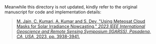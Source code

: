 Meanwhile this directory is not updated, kindly refer to the original manuscript for code and implementation details:

>[M. Jain, C. Kumari, A. Kumar and S. Dev, "Using Meteosat Cloud Masks for Solar Irradiance Nowcasting," *2023 IEEE International Geoscience and Remote Sensing Symposium (IGARSS), Pasadena, CA, USA*, 2023, pp. 3938-3941.](https://doi.org/10.1109/IGARSS52108.2023.10283418)